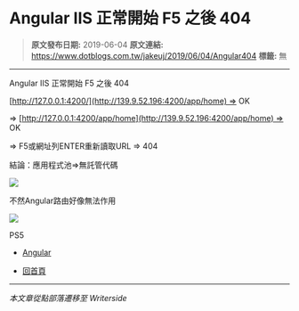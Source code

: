 # Angular IIS 正常開始 F5 之後 404

> **原文發布日期:** 2019-06-04
> **原文連結:** https://www.dotblogs.com.tw/jakeuj/2019/06/04/Angular404
> **標籤:** 無

---

Angular IIS 正常開始 F5 之後 404

[http://127.0.0.1:4200/](http://139.9.52.196:4200/app/home) => OK

=> [http://127.0.0.1:4200/app/home](http://139.9.52.196:4200/app/home) => OK

=> F5或網址列ENTER重新讀取URL => 404

結論：應用程式池=>無託管代碼

![](https://dotblogsfile.blob.core.windows.net/user/jakeuj/809f5006-22b4-4e10-97bf-43dc611c403a/1559642303_32501.PNG)

不然Angular路由好像無法作用

![](https://card.psnprofiles.com/1/jakeuj.png)

PS5

* [Angular](/jakeuj/Tags?qq=Angular)

* [回首頁](/jakeuj)

---

*本文章從點部落遷移至 Writerside*
